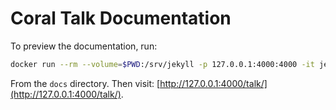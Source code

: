 # Coral Talk Documentation

To preview the documentation, run:

```bash
docker run --rm --volume=$PWD:/srv/jekyll -p 127.0.0.1:4000:4000 -it jekyll/jekyll:pages jekyll serve
```

From the `docs` directory. Then visit: [http://127.0.0.1:4000/talk/](http://127.0.0.1:4000/talk/).